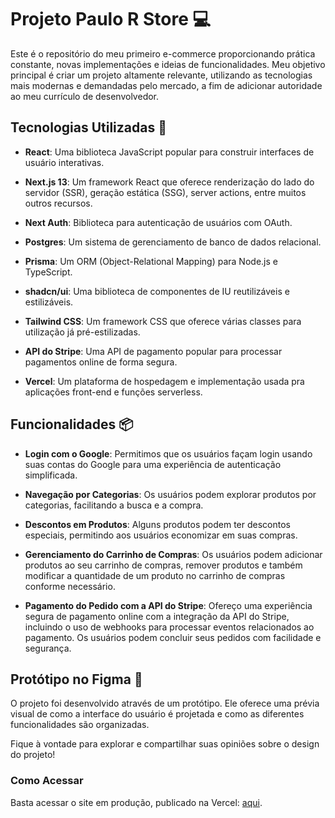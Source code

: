 # Projeto Paulo R Store 💻

Este é o repositório do meu primeiro e-commerce proporcionando prática constante, novas implementações e ideias de funcionalidades. Meu objetivo principal é criar um projeto altamente relevante, utilizando as tecnologias mais modernas e demandadas pelo mercado, a fim de adicionar autoridade ao meu currículo de desenvolvedor.

## Tecnologias Utilizadas 🚀

- **React**: Uma biblioteca JavaScript popular para construir interfaces de usuário interativas.

- **Next.js 13**: Um framework React que oferece renderização do lado do servidor (SSR), geração estática (SSG), server actions, entre muitos outros recursos.

- **Next Auth**: Biblioteca para autenticação de usuários com OAuth.

- **Postgres**: Um sistema de gerenciamento de banco de dados relacional.

- **Prisma**: Um ORM (Object-Relational Mapping) para Node.js e TypeScript.

- **shadcn/ui**: Uma biblioteca de componentes de IU reutilizáveis e estilizáveis.

- **Tailwind CSS**: Um framework CSS que oferece várias classes para utilização já pré-estilizadas.

- **API do Stripe**: Uma API de pagamento popular para processar pagamentos online de forma segura.

- **Vercel**: Um plataforma de hospedagem e implementação usada pra aplicações front-end e funções serverless.

## Funcionalidades 📦

- **Login com o Google**: Permitimos que os usuários façam login usando suas contas do Google para uma experiência de autenticação simplificada.

- **Navegação por Categorias**: Os usuários podem explorar produtos por categorias, facilitando a busca e a compra.

- **Descontos em Produtos**: Alguns produtos podem ter descontos especiais, permitindo aos usuários economizar em suas compras.

- **Gerenciamento do Carrinho de Compras**: Os usuários podem adicionar produtos ao seu carrinho de compras, remover produtos e também modificar a quantidade de um produto no carrinho de compras conforme necessário.

- **Pagamento do Pedido com a API do Stripe**: Ofereço uma experiência segura de pagamento online com a integração da API do Stripe, incluindo o uso de webhooks para processar eventos relacionados ao pagamento. Os usuários podem concluir seus pedidos com facilidade e segurança.

## Protótipo no Figma 🎨

O projeto foi desenvolvido através de um protótipo. Ele oferece uma prévia visual de como a interface do usuário é projetada e como as diferentes funcionalidades são organizadas.

Fique à vontade para explorar e compartilhar suas opiniões sobre o design do projeto!

### Como Acessar

Basta acessar o site em produção, publicado na Vercel: [aqui](https://ecommerce-paulor-itpaulin.vercel.app/).

